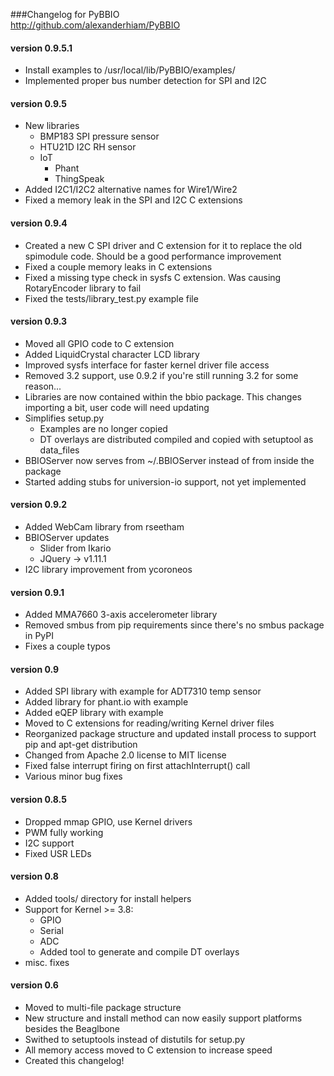 ###Changelog for PyBBIO  
http://github.com/alexanderhiam/PyBBIO   

#### version 0.9.5.1
 * Install examples to /usr/local/lib/PyBBIO/examples/
 * Implemented proper bus number detection for SPI and I2C

#### version 0.9.5
 * New libraries
   * BMP183 SPI pressure sensor
   * HTU21D I2C RH sensor
   * IoT
     * Phant
     * ThingSpeak
 * Added I2C1/I2C2 alternative names for Wire1/Wire2
 * Fixed a memory leak in the SPI and I2C C extensions

#### version 0.9.4
  * Created a new C SPI driver and C extension for it to replace the old 
    spimodule code. Should be a good performance improvement
  * Fixed a couple memory leaks in C extensions 
  * Fixed a missing type check in sysfs C extension. Was causing RotaryEncoder 
    library to fail
  * Fixed the tests/library_test.py example file

#### version 0.9.3
  * Moved all GPIO code to C extension
  * Added LiquidCrystal character LCD library
  * Improved sysfs interface for faster kernel driver file access 
  * Removed 3.2 support, use 0.9.2 if you're still running 3.2 for some reason...
  * Libraries are now contained within the bbio package. This changes importing a bit, user code will need updating
  * Simplifies setup.py
    * Examples are no longer copied
    * DT overlays are distributed compiled and copied with setuptool as data_files
  * BBIOServer now serves from ~/.BBIOServer instead of from inside the package
  * Started adding stubs for universion-io support, not yet implemented

#### version 0.9.2
  * Added WebCam library from rseetham
  * BBIOServer updates
    * Slider from Ikario
    * JQuery -> v1.11.1
  * I2C library improvement from ycoroneos

#### version 0.9.1
  * Added MMA7660 3-axis accelerometer library
  * Removed smbus from pip requirements since there's no smbus package in PyPI
  * Fixes a couple typos

#### version 0.9
  * Added SPI library with example for ADT7310 temp sensor
  * Added library for phant.io with example
  * Added eQEP library with example
  * Moved to C extensions for reading/writing Kernel driver files
  * Reorganized package structure and updated install process to support pip and apt-get distribution
  * Changed from Apache 2.0 license to MIT license
  * Fixed false interrupt firing on first attachInterrupt() call
  * Various minor bug fixes

#### version 0.8.5
 * Dropped mmap GPIO, use Kernel drivers
 * PWM fully working
 * I2C support
 * Fixed USR LEDs

#### version 0.8
 * Added tools/ directory for install helpers
 * Support for Kernel >= 3.8:
   * GPIO
   * Serial
   * ADC
   * Added tool to generate and compile DT overlays
 * misc. fixes

#### version 0.6
 * Moved to multi-file package structure
 * New structure and install method can now easily support platforms besides 
   the Beaglbone
 * Swithed to setuptools instead of distutils for setup.py
 * All memory access moved to C extension to increase speed
 * Created this changelog!
